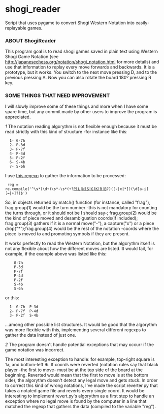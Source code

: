 shogi_reader
============

Script that uses pygame to convert Shogi Western Notation into easily-replayable games.

### ABOUT ShogiReader ###

This program goal is to read shogi games saved in plain text using Western Shogi Game Notation (see http://japanesechess.org/notation/shogi_notation.html for more details) and use that information to replay every move forwards and backwards. It is a prototype, but it works. You switch to the next move pressing D, and to the previous pressing A. Now you can also rotate the board 180º pressing R key. 

### SOME THINGS THAT NEED IMPROVEMENT ###

I will slowly improve some of these things and more when I have some spare time, but any commit made by other users to improve the program is appreciated.

*1* The notation reading algorythm is not flexible enough because it must be read strictly with this kind of structure -for instance like this:

	  1- G-7h
	  2- P-3d
	  3- P-7f
	  4- P-4d
	  5- P-2f
	  6- S-4b
	  7- S-6h

I use <a href="https://github.com/SebasSBM/shogi_reader/blob/master/shogi_reader.py#L111">this regexp</a> to gather the information to be processed: <pre><code>    reg = re.compile('^\s\*(\d+)\s\*-\s\*(\+?[P|L|N|S|G|K|R|B](\d[a-i])?)([-|x|\*])(\d[a-i][=|\+]?)$')</code></pre>

  So, in objects returned by match() function (for instance, called "frag"), frag.group(1) would be the turn number -this is not mandatory for counting the turns through, or it should not be I should say-; frag.group(2) would be the kind of piece moved and desambiguation coords(if included); frag.group(3) gathers if it is a normal move("-"), a capture("x") or a piece drop("*");frag.group(4) would be the rest of the notation -coords where the piece is moved to and promoting symbols if they are present.

  It works perfectly to read the Western Notation, but the algorythm itself is not any flexible about how the different moves are listed. It would fail, for example, if the example above was listed like this:

		G-7h
		P-3d
		P-7f
		P-4d
		P-2f
		S-4b
		S-6h

or this:

	  1- G-7h  P-3d
	  2- P-7f  P-4d
	  3- P-2f  S-4b

...among other possible list structures. It would be good that the algorythm was more flexible with this, implementing several different regexps to gather the data instead of just one.

*2* The program doesn't handle potential exceptions that may occurr if the game notation was incorrect.

  The most interesting exception to handle: for example, top-right square is 1a, and bottom-left 9i. If coords were reverted (notation rules say that black player -the first to move- must be at the top side of the board at the beginning. Reverted would mean that the first to move is at the bottom side), the algorythm doesn't detect any legal move and gets stuck. In order to correct this kind of wrong notations, I've made the script reverter.py that takes a notated game file and reverts every single coord. It would be interesting to implement revert.py's algorythm as a first step to handle an exception where no legal move is found by the computer in a line that matched the regexp that gathers the data (compiled to the variable "reg").

